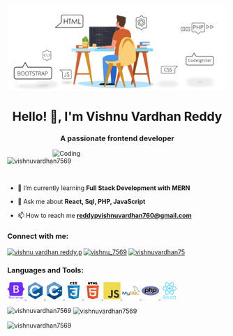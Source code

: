 ![MasterHead](https://raw.githubusercontent.com/priyan1995/priyan1995/master/readme-image.gif)
<h1 align="center">Hello! 👋, I'm Vishnu Vardhan Reddy</h1>
<h3 align="center">A passionate frontend developer</h3>
<img align="right" alt="Coding" width="400" src="https://encrypted-tbn0.gstatic.com/images?q=tbn:ANd9GcSjYDWI6Em7jvHiTrn9etwUTv4JV0zPY8WE4g&s">

<p align="left"> <img src="https://komarev.com/ghpvc/?username=vishnuvardhan7569&label=Profile%20views&color=0e75b6&style=flat" alt="vishnuvardhan7569" /> </p>

<p align="left"> <a href="https://twitter.com/" target="blank"><img src="https://img.shields.io/twitter/follow/?logo=twitter&style=for-the-badge" alt="" /></a> </p>

- 🌱 I’m currently learning **Full Stack Development with MERN**

- 💬 Ask me about **React, Sql, PHP, JavaScript**

- 📫 How to reach me **reddypvishnuvardhan760@gmail.com**

<h3 align="left">Connect with me:</h3>
<p align="left">
<a href="https://linkedin.com/in/vishnu vardhan reddy.p" target="blank"><img align="center" src="https://raw.githubusercontent.com/rahuldkjain/github-profile-readme-generator/master/src/images/icons/Social/linked-in-alt.svg" alt="vishnu vardhan reddy.p" height="30" width="40" /></a>
<a href="https://www.codechef.com/users/vishnu_7569" target="blank"><img align="center" src="https://cdn.jsdelivr.net/npm/simple-icons@3.1.0/icons/codechef.svg" alt="vishnu_7569" height="30" width="40" /></a>
<a href="https://www.leetcode.com/vishnuvardhan75" target="blank"><img align="center" src="https://raw.githubusercontent.com/rahuldkjain/github-profile-readme-generator/master/src/images/icons/Social/leet-code.svg" alt="vishnuvardhan75" height="30" width="40" /></a>
</p>

<h3 align="left">Languages and Tools:</h3>
<p align="left"> <a href="https://getbootstrap.com" target="_blank" rel="noreferrer"> <img src="https://raw.githubusercontent.com/devicons/devicon/master/icons/bootstrap/bootstrap-plain-wordmark.svg" alt="bootstrap" width="40" height="40"/> </a> <a href="https://www.cprogramming.com/" target="_blank" rel="noreferrer"> <img src="https://raw.githubusercontent.com/devicons/devicon/master/icons/c/c-original.svg" alt="c" width="40" height="40"/> </a> <a href="https://www.w3schools.com/cpp/" target="_blank" rel="noreferrer"> <img src="https://raw.githubusercontent.com/devicons/devicon/master/icons/cplusplus/cplusplus-original.svg" alt="cplusplus" width="40" height="40"/> </a> <a href="https://www.w3schools.com/css/" target="_blank" rel="noreferrer"> <img src="https://raw.githubusercontent.com/devicons/devicon/master/icons/css3/css3-original-wordmark.svg" alt="css3" width="40" height="40"/> </a> <a href="https://www.w3.org/html/" target="_blank" rel="noreferrer"> <img src="https://raw.githubusercontent.com/devicons/devicon/master/icons/html5/html5-original-wordmark.svg" alt="html5" width="40" height="40"/> </a> <a href="https://developer.mozilla.org/en-US/docs/Web/JavaScript" target="_blank" rel="noreferrer"> <img src="https://raw.githubusercontent.com/devicons/devicon/master/icons/javascript/javascript-original.svg" alt="javascript" width="40" height="40"/> </a> <a href="https://www.mysql.com/" target="_blank" rel="noreferrer"> <img src="https://raw.githubusercontent.com/devicons/devicon/master/icons/mysql/mysql-original-wordmark.svg" alt="mysql" width="40" height="40"/> </a> <a href="https://www.php.net" target="_blank" rel="noreferrer"> <img src="https://raw.githubusercontent.com/devicons/devicon/master/icons/php/php-original.svg" alt="php" width="40" height="40"/> </a> <a href="https://reactjs.org/" target="_blank" rel="noreferrer"> <img src="https://raw.githubusercontent.com/devicons/devicon/master/icons/react/react-original-wordmark.svg" alt="react" width="40" height="40"/> </a> </p>

<p><img align="left" src="https://github-readme-stats.vercel.app/api/top-langs?username=vishnuvardhan7569&show_icons=true&locale=en&layout=compact" alt="vishnuvardhan7569" /></p>

<p>&nbsp;<img align="center" src="https://github-readme-stats.vercel.app/api?username=vishnuvardhan7569&show_icons=true&locale=en" alt="vishnuvardhan7569" /></p>

<p><img align="center" src="https://github-readme-streak-stats.herokuapp.com/?user=vishnuvardhan7569&" alt="vishnuvardhan7569" /></p>
